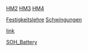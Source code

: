 [HM2](https://ms914.github.io/HM_test/HM2_Formelsammlung.html) [HM3](https://ms914.github.io/HM_test/HM3_Formelsammlung.html) [HM4](https://ms914.github.io/HM_test/HM4_Formelsammlung.html)

[Festigkeitslehre](https://ms914.github.io/HM_test/Festigkeitslehre.html)     [Schwingungen](https://ms914.github.io/HM_test/Schwingungen.html)

[link](https://ms914.github.io/HM_test/index.html)

[SOH_Battery](https://ms914.github.io/HM_test/SOH_battery.html)
